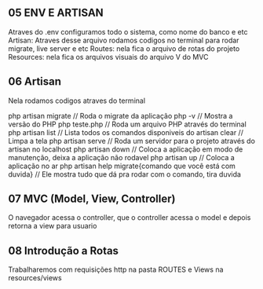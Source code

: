 ## 05 ENV E ARTISAN
Atraves do .env configuramos todo o sistema, como nome do banco e etc
Artisan: Atraves desse arquivo rodamos codigos no terminal para rodar migrate, live server e etc
Routes: nela fica o arquivo de rotas do projeto
Resources: nela fica os arquivos visuais do arquivo V do MVC

## 06 Artisan
Nela rodamos codigos atraves do terminal

php artisan migrate // Roda o migrate da aplicação
php -v              // Mostra a versão do PHP
php teste.php       // Roda um arquivo PHP através do terminal
php artisan list    // Lista todos os comandos disponiveis do artisan
clear               // Limpa a tela
php artisan serve   // Roda um servidor para o projeto através do artisan no localhost
php artisan down    // Coloca a aplicação em modo de manutenção, deixa a aplicação não rodavel
php artisan up      // Coloca a aplicação no ar
php artisan help migrate{comando que você está com duvida} // Ele mostra tudo que dá pra rodar com o comando, tira duvida

## 07 MVC (Model, View, Controller)
O navegador acessa o controller, que o controller acessa o model e depois retorna a view para usuario

## 08 Introdução a Rotas
Trabalharemos com requisições http na pasta ROUTES 
e Views na resources/views
